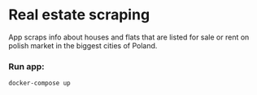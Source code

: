 # Real estate scraping

App scraps info about houses and flats that are listed for sale or rent on polish market in the biggest cities of Poland.

### Run app:
`docker-compose up`